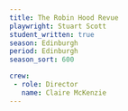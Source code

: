 ```yaml
---
title: The Robin Hood Revue
playwright: Stuart Scott
student_written: true
season: Edinburgh
period: Edinburgh
season_sort: 600

crew:
 - role: Director
   name: Claire McKenzie
---
```



